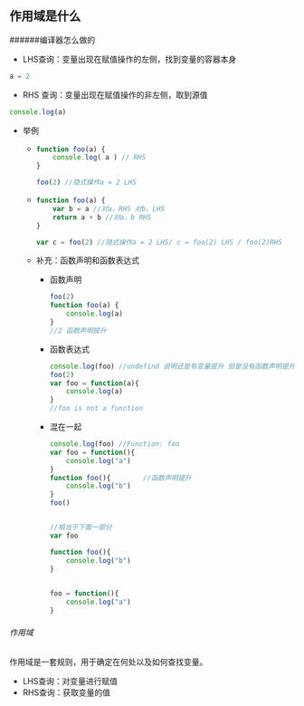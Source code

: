 ## 作用域是什么

######编译器怎么做的

* LHS查询：变量出现在赋值操作的左侧，找到变量的容器本身

```js
a = 2
```

* RHS 查询：变量出现在赋值操作的非左侧，取到源值

```js
console.log(a)
```

* 举例

  * ```js
    function foo(a) {
    	console.log( a ) // RHS
    }
    
    foo(2) //隐式操作a = 2 LHS
    ```

  * ```js
    function foo(a) {
        var b = a //对a，RHS 对b，LHS
        return a + b //对a，b RHS
    }
    
    var c = foo(2) //隐式操作a = 2 LHS/ c = foo(2) LHS / foo(2)RHS
    ```

  * 补充：函数声明和函数表达式

    * 函数声明

      ```js
      foo(2)
      function foo(a) {
          console.log(a)
      }
      //2 函数声明提升
      ```

    * 函数表达式

      ```js
      console.log(foo) //undefind 说明还是有变量提升 但是没有函数声明提升
      foo(2)
      var foo = function(a){
          console.log(a)
      }
      //foo is not a function
      ```
    
    * 混在一起
    
      ```js
      console.log(foo) //Function: foo
      var foo = function(){
          console.log("a")
      }
      function foo(){        //函数声明提升
          console.log("b")
      }
      foo()
      
      
      //相当于下面一部分
      var foo        
      
      function foo(){
          console.log("b")
      }
       
      
      foo = function(){
          console.log("a")
      }
      ```
    
      

###### 作用域

作用域是一套规则，用于确定在何处以及如何查找变量。

* LHS查询：对变量进行赋值
* RHS查询：获取变量的值